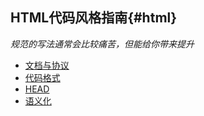 ## HTML代码风格指南{#html}
_规范的写法通常会比较痛苦，但能给你带来提升_

* [文档与协议](/html/doc.md)
* [代码格式](/html/format.md)
* [HEAD](/html/head.md)
* [语义化](/html/semantic.md)



